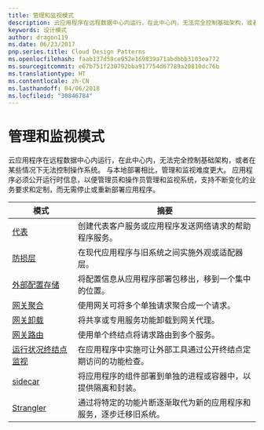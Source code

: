 ```yaml
---
title: 管理和监视模式
description: 云应用程序在远程数据中心内运行，在此中心内，无法完全控制基础架构，或者在某些情况下无法控制操作系统。 与本地部署相比，管理和监视难度更大。 应用程序必须公开运行时信息，以便管理员和操作员管理和监视系统，支持不断变化的业务要求和定制，而无需停止或重新部署应用程序。
keywords: 设计模式
author: dragon119
ms.date: 06/23/2017
pnp.series.title: Cloud Design Patterns
ms.openlocfilehash: faab137d59ce952e169839a71abdbbb3103ea772
ms.sourcegitcommit: e67b751f230792bba917754d67789a20810dc76b
ms.translationtype: HT
ms.contentlocale: zh-CN
ms.lasthandoff: 04/06/2018
ms.locfileid: "30846784"
---
```

# <a name="management-and-monitoring-patterns"></a>管理和监视模式

云应用程序在远程数据中心内运行，在此中心内，无法完全控制基础架构，或者在某些情况下无法控制操作系统。 与本地部署相比，管理和监视难度更大。 应用程序必须公开运行时信息，以便管理员和操作员管理和监视系统，支持不断变化的业务要求和定制，而无需停止或重新部署应用程序。


|                              模式                               |                                                              摘要                                                              |
|--------------------------------------------------------------------|-----------------------------------------------------------------------------------------------------------------------------------|
|                   [代表](../ambassador.md)                   |                 创建代表客户服务或应用程序发送网络请求的帮助程序服务。                 |
|        [防损层](../anti-corruption-layer.md)        |                       在现代应用程序与旧系统之间实施外观或适配器层。                       |
| [外部配置存储](../external-configuration-store.md) |                将配置信息从应用程序部署包移出，移到一个集中的位置。                |
|          [网关聚合](../gateway-aggregation.md)          |                          使用网关可将多个单独请求聚合成一个请求。                           |
|           [网关卸载](../gateway-offloading.md)           |                              将共享或专用服务功能卸载到网关代理。                              |
|              [网关路由](../gateway-routing.md)              |                                   使用单个终结点将请求路由到多个服务。                                    |
|   [运行状况终结点监视](../health-endpoint-monitoring.md)   |   在应用程序中实施可让外部工具通过公开终结点定期访问的功能检查。    |
|                      [sidecar](../sidecar.md)                      |         将应用程序的组件部署到单独的进程或容器中，以提供隔离和封装。          |
|                    [Strangler](../strangler.md)                    | 通过将特定的功能片断逐渐取代为新的应用程序和服务，逐步迁移旧系统。 |

